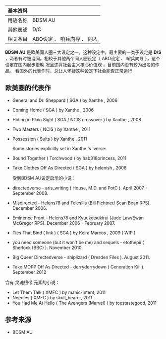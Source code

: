 |  **基本资料**  ||
|---|---|
|用语名称  |  BDSM AU   |
|其他表述  |  D/C   |
|相关条目  |  ABO设定  、  哨兵向导  、  同人   |
  
**BDSM AU** 是欧美同人圈三大设定之一，这种设定中，最主要的一类子设定是 **D/S** ，两者有时被混同。相较于其他两个同人圈设定（
ABO设定  、  哨兵向导  ），这个设定在国内起步更晚  况且违背社会主义核心价值观  ，目前国内没有较为出名的作品。
看国外的代表作时，总让人怀疑这种设定下社会能否正常运行

##  欧美圈的代表作

  * General and Dr. Sheppard  (  SGA  ) by  Xanthe  , 2006 
  * Coming Home  (  SGA  ) by  Xanthe  , 2006 
  * Hiding in Plain Sight  (  SGA  /  NCIS  crossover  ) by  Xanthe  , 2008 
  * Two Masters  (  NCIS  ) by  Xanthe  , 2011 
  * Possession  (  Suits  ) by  Xanthe  , 2011 

     Some stories explicitly set in  Xanthe  's 'verse: 

  * Bound Together  (  Torchwood  ) by hab318princess, 2011 

  * Take Clothes Off As Directed  (  SGA  ) by  helenish  , 2006 

     受到BDSM AU设定启示的小说： 

  * directedverse  \- aris_writing (  House, M.D.  and  PotC  ). April 2007 - September 2008. 
  * Misdirected  \-  Helens78  and  Telesilla  (Bill Fichtner/  Sean Bean  RPS). December 2006. 
  * Eminence Front  \- Helens78 and  Kyuuketsukirui  (Jude Law/Ewan McGregor RPS). December 2006 - February 2007. 
  * Ties That Bind  (  link  ) (  SGA  ) by  Keira Marcos  , 2009 (  WIP  ) 
  * you need someone (but it won't be me)  and sequels -  etothepii  (  Sherlock (BBC)  ). November 2010. 
  * Big Queer Directedverse  \-  shiplizard  (  Dresden Files  ). August 2011. 
  * Take MOPP Off As Directed  \-  derryderrydown  (  Generation Kill  ). September 2012 

含有  灵魂纽带  元素的小说：

  * Let Them Talk  (  XMFC  ) by manic-intent, 2011 
  * Needles  (  XMFC  ) by skull_bearer, 2011 
  * You Had Me At Hello  (  The Avengers (Marvel)  ) by toestastegood, 2011 

##  参考来源

  * BDSM AU 

